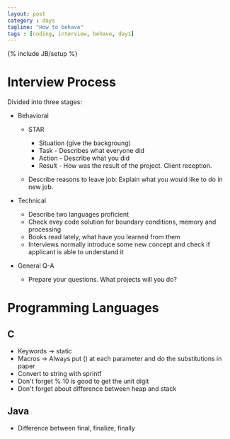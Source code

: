 ```yaml
---
layout: post
category : days
tagline: "How to behave"
tags : [coding, interview, behave, day1]
---
```


{% include JB/setup %}

# Interview Process

Divided into three stages:

* Behavioral
    * STAR 
        * Situation (give the backgroung)
        * Task - Describes what everyone did
        * Action - Describe what you did
        * Result - How was the result of the project. Client reception.

    * Describe reasons to leave job: Explain what you would like to do in new job.

* Technical 
    * Describe two languages proficient
    * Check evey code solution for boundary conditions, memory and processing 
    * Books read lately, what have you learned from them
    * Interviews normally introduce some new concept and check if applicant is able to understand it

* General Q-A
    * Prepare your questions. What projects will you do?

# Programming Languages

## C

* Keywords -> static
* Macros -> Always put () at each parameter and do the substitutions in paper
* Convert to string with sprintf
* Don't forget % 10 is good to get the unit digit
* Don't forget about difference between heap and stack

## Java

* Difference between final, finalize, finally
